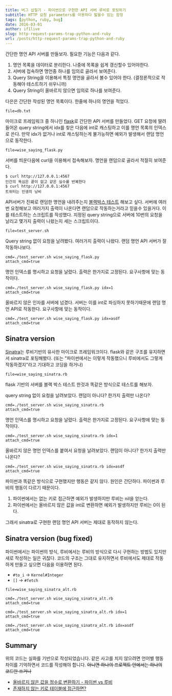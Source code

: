 ```yaml
---
title: 버그 삽질기 - 파이썬으로 구현한 API 서버 루비로 포팅하기
subtitle: HTTP 요청 parameters를 이용하다 밟을수 있는 함정
tags: [python, ruby, bug]
date: 2016-03-01
author: if1live
slug: http-request-params-trap-python-and-ruby
url: /posts/http-request-params-trap-python-and-ruby
---
```

간단한 명언 API 서버를 만들보자. 필요한 기능은 다음과 같다.

1. 명언 목록을 데이터로 분리한다. 나중에 목록을 쉽게 갱신할수 있어야한다.
2. 서버에 접속하면 명언중 하나를 임의로 골라서 보여준다.
3. Query String을 이용해서 특정 명언을 골라서 볼수 있어야 한다. (결정론적으로 작동해야 테스트하기 쉬우니까)
4. Query String이 올바르지 않으면 임의로 하나를 보여준다.

다은은 간단한 작성된 명언 목록이다. 한줄에 하나의 명언을 적었다.

~~~maya:view
file=db.txt
~~~

마이크로 프레임워크 중 하나인 [flask](http://flask.pocoo.org/)로 간단한 API 서버를 만들었다.
GET 요청에 딸려 들어온 query string에서 idx를 찾은 다음에 int로 캐스팅하고 이를 명언 목록의 인덱스로 쓴다. 만약 idx가 없거나 int로 캐스팅하는게 불가능하면 예외가 발생해서 랜덤 명언으로 동작한다.

~~~maya:view
file=wise_saying_flask.py
~~~

서버를 띄운다음에 curl을 이용해서 접속해보자. 명언을 랜덤으로 골라서 적절히 보여준다.
```
$ curl http://127.0.0.1:4567
인간의 욕심은 끝이 없고 같은 실수를 반복한다
$ curl http://127.0.0.1:4567
트위터는 인생의 낭비
```

<!--adsense-->

API서버가 진짜로 랜덤한 명언을 내려주는지 [블랙박스 테스트](//en.wikipedia.org/wiki/Black-box_testing) 해보고 싶다.
서버에 여러번 요청해보고 여러가지 출력이 나온다면 랜덤으로 작동하는거라고 믿을수 있을거다.
이를 테스트하는 스크립트를 작성했다.
지정된 query string으로 서버에 10번의 요청을 날리고 몇가지 출력이 나왔는지 세는 스크립트이다.

~~~maya:view
file=test_server.sh
~~~

Query string 없이 요청을 날려봤다. 여러가지 출력이 나왔다.
랜덤 명언 API 서버가 잘 작동하나보다.

~~~maya:execute
cmd=./test_server.sh wise_saying_flask.py
attach_cmd=true
~~~

명언 인덱스를 명시하고 요청을 날렸다. 출력은 한가지로 고정된다.
요구사항에 맞는 동작이다.

~~~maya:execute
cmd=./test_server.sh wise_saying_flask.py idx=1
attach_cmd=true
~~~

올바르지 않은 인자를 서버에 넘겼다. 서버는 이를 int로 파싱하지 못하기때문에 랜덤 명언 API로 작동한다.
요구사항에 맞는 동작이다.

~~~maya:execute
cmd=./test_server.sh wise_saying_flask.py idx=asdf
attach_cmd=true
~~~

## Sinatra version

[Sinatra](http://www.sinatrarb.com/)는 루비기반의 유사한 마이크로 프레임워크이다.
flask와 같은 구조를 유지하면서 sinatra로 포팅해봤다.
(또는 "파이썬에서는 이렇게 작동했으니 루비에서도 그렇게 작동하겠지"라고 기대하고 코딩을 하거나)

~~~maya:view
file=wise_saying_sinatra.rb
~~~

flask 기반의 서버를 블랙 박스 테스트 한것과 똑같은 방식으로 테스트를 해보자.

query string 없이 요청을 날려보았다.
랜덤이 아니다? 한가지 출력만 나온다?

~~~maya:execute
cmd=./test_server.sh wise_saying_sinatra.rb
attach_cmd=true
~~~

명언 인덱스를 명시하고 요청을 날렸다. 출력은 한가지로 고정된다.
요구사항에 맞는 동작이다.

~~~maya:execute
cmd=./test_server.sh wise_saying_sinatra.rb idx=1
attach_cmd=true
~~~

올바르지 않은 명언 인덱스를 붙여서 요청을 날려보았다.
랜덤이 아니다? 한가지 출력만 나온다?

~~~maya:execute
cmd=./test_server.sh wise_saying_sinatra.rb idx=asdf
attach_cmd=true
~~~

파이썬과 똑같은 방식으로 구현했지만 행동은 같지 않다.
원인은 간단하다. 파이썬과 루비의 행동이 다르기 때문이다.

1. 파이썬에서는 없는 키로 접근하면 예외가 발생하지만 루비는 nil을 얻는다.
2. 파이썬에서는 올바르지 않은 값을 int로 변환하면 예외가 발생하지만 루비는 0이 된다.

그래서 sinatra로 구현한 랜덤 명언 API 서버는 제대로 동작하지 않는다.

## Sinatra version (bug fixed)

파이썬에서는 파이썬의 방식, 루비에서는 루비의 방식으로 다시 구현하는 방법도 있지만 새로 작성하는 일은 귀찮다.
코드의 구조는 그대로 유지하면서 루비에서도 제대로 작동하게 만들고 싶으면 다음을 이용하면 된다.

* `#to_i` -> `Kernel#Integer`
* `[]` -> `#fetch`

~~~maya:view
file=wise_saying_sinatra_alt.rb
~~~

~~~maya:execute
cmd=./test_server.sh wise_saying_sinatra_alt.rb
attach_cmd=true
~~~

~~~maya:execute
cmd=./test_server.sh wise_saying_sinatra_alt.rb idx=1
attach_cmd=true
~~~

~~~maya:execute
cmd=./test_server.sh wise_saying_sinatra_alt.rb idx=asdf
attach_cmd=true
~~~

## Summary

위의 코드는 실화를 기반으로 작성되었습니다.
같은 사고를 치지 않으려면 언어별 행동 차이를 기억하면서 코드를 작성해야 합니다.
<s>아니면 하나의 프로젝트 안에서는 하나의 코드만 쓰거나</s>

* [올바르지 않은 값을 정수로 변환하기 - 파이썬 vs 루비]({filename}make-int-from-invalid-value-python-and-ruby.md)
* [존재하지 않는 키로 테이블에 접근하면?]({filename}if-key-does-not-exist-then.md)
